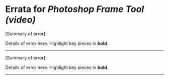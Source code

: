 # Errata for *Photoshop Frame Tool (video)*

[Summary of error]:
 
Details of error here. Highlight key pieces in **bold**.

***

[Summary of error]:
 
Details of error here. Highlight key pieces in **bold**.

***